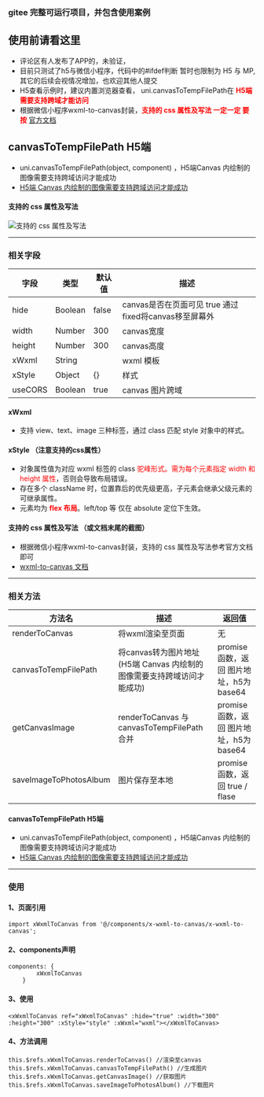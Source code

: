 ### gitee 完整可运行项目，并包含使用案例

## 使用前请看这里
* 评论区有人发布了APP的，未验证，
* 目前只测试了h5与微信小程序，代码中的#ifdef判断 暂时也限制为 H5 与 MP,其它的后续会视情况增加，也欢迎其他人提交
* H5查看示例时，建议内置浏览器查看， uni.canvasToTempFilePath在 <font color=#FF000 >__H5端需要支持跨域才能访问__</font>
* 根据微信小程序wxml-to-canvas封装，<font color=#FF000 >__支持的 css 属性及写法 一定一定 要 按__ </font> [官方文档](https://developers.weixin.qq.com/miniprogram/dev/extended/component-plus/wxml-to-canvas.html)

## canvasToTempFilePath H5端 
* uni.canvasToTempFilePath(object, component) ，H5端Canvas 内绘制的图像需要支持跨域访问才能成功
* [H5端 Canvas 内绘制的图像需要支持跨域访问才能成功](https://uniapp.dcloud.io/api/canvas/canvasToTempFilePath?id=canvastotempfilepath)

#### 支持的 css 属性及写法
![支持的 css 属性及写法](https://vkceyugu.cdn.bspapp.com/VKCEYUGU-xyzgy/07272e50-5eb2-11eb-8ff1-d5dcf8779628.png)

---

### 相关字段
|  字段   | 类型  |默认值  |描述  |
|  ----  | ----  |----  |----  |
| hide  | Boolean |false| canvas是否在页面可见 true 通过fixed将canvas移至屏幕外
| width  | Number |300| canvas宽度
| height  | Number |300| canvas高度
| xWxml  | String || wxml 模板
| xStyle  | Object |{}| 样式
|useCORS|Boolean | true | canvas 图片跨域

#### xWxml
* 支持 view、text、image 三种标签，通过 class 匹配 style 对象中的样式。

#### xStyle （注意支持的css属性）
* 对象属性值为对应 wxml 标签的 class <font color=#FF000 >驼峰形式。需为每个元素指定 width 和 height 属性</font>，否则会导致布局错误。
* 存在多个 className 时，位置靠后的优先级更高，子元素会继承父级元素的可继承属性。
* 元素均为 <font color=#FF000 >__flex 布局__</font>。left/top 等 仅在 absolute 定位下生效。

#### 支持的 css 属性及写法 （或文档末尾的截图）
* 根据微信小程序wxml-to-canvas封装，支持的 css 属性及写法参考官方文档即可
* [wxml-to-canvas 文档](https://developers.weixin.qq.com/miniprogram/dev/extended/component-plus/wxml-to-canvas.html)
---
### 相关方法
|  方法名    |描述  | 返回值 |
|  ----    |----  |----  |
| renderToCanvas  | 将wxml渲染至页面|无 |
| canvasToTempFilePath  | 将canvas转为图片地址 (H5端 Canvas 内绘制的图像需要支持跨域访问才能成功)|promise函数，返回 图片地址，h5为base64 |
| getCanvasImage  | renderToCanvas 与 canvasToTempFilePath 合并 |promise函数，返回 图片地址，h5为base64 |
| saveImageToPhotosAlbum  | 图片保存至本地 |promise函数，返回 true / flase|

#### canvasToTempFilePath H5端 
* uni.canvasToTempFilePath(object, component) ，H5端Canvas 内绘制的图像需要支持跨域访问才能成功
* [H5端 Canvas 内绘制的图像需要支持跨域访问才能成功](https://uniapp.dcloud.io/api/canvas/canvasToTempFilePath?id=canvastotempfilepath)

---

### 使用
#### 1、页面引用
``` 
import xWxmlToCanvas from '@/components/x-wxml-to-canvas/x-wxml-to-canvas';

```
#### 2、components声明
```
components: {
		xWxmlToCanvas
	} 
```
#### 3、使用
```
<xWxmlToCanvas ref="xWxmlToCanvas" :hide="true" :width="300" :height="300" :xStyle="style" :xWxml="wxml"></xWxmlToCanvas>
```
#### 4、方法调用

```
this.$refs.xWxmlToCanvas.renderToCanvas() //渲染至canvas
this.$refs.xWxmlToCanvas.canvasToTempFilePath() //生成图片
this.$refs.xWxmlToCanvas.getCanvasImage() //获取图片
this.$refs.xWxmlToCanvas.saveImageToPhotosAlbum() //下载图片

```

